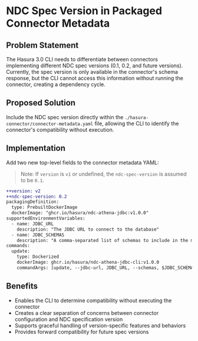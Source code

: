 # NDC Spec Version in Packaged Connector Metadata

## Problem Statement

The Hasura 3.0 CLI needs to differentiate between connectors implementing different NDC spec versions (0.1, 0.2, and future versions). Currently, the spec version is only available in the connector's schema response, but the CLI cannot access this information without running the connector, creating a dependency cycle.

## Proposed Solution

Include the NDC spec version directly within the `./hasura-connector/connector-metadata.yaml` file, allowing the CLI to identify the connector's compatibility without execution.

## Implementation
Add two new top-level fields to the connector metadata YAML:

> Note: If `version` is `v1` or undefined, the `ndc-spec-version` is assumed to be `0.1`.

```diff
++version: v2
++ndc-spec-version: 0.2
packagingDefinition:
  type: PrebuiltDockerImage
  dockerImage: "ghcr.io/hasura/ndc-athena-jdbc:v1.0.0"
supportedEnvironmentVariables:
  - name: JDBC_URL
    description: "The JDBC URL to connect to the database"
  - name: JDBC_SCHEMAS
    description: "A comma-separated list of schemas to include in the metadata"
commands:
  update:
    type: Dockerized
    dockerImage: ghcr.io/hasura/ndc-athena-jdbc-cli:v1.0.0
    commandArgs: [update, --jdbc-url, JDBC_URL, --schemas, $JDBC_SCHEMAS, --outfile, /etc/connector/configuration.json]
```

## Benefits
- Enables the CLI to determine compatibility without executing the connector
- Creates a clear separation of concerns between connector configuration and NDC specification version
- Supports graceful handling of version-specific features and behaviors
- Provides forward compatibility for future spec versions
